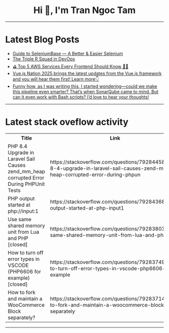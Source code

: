 <h1 align="center">Hi 👋, I'm Tran Ngoc Tam</h1>

---

# Latest Blog Posts 
<!-- BLOG-POST-LIST:START -->
- [Guide to SeleniumBase — A Better &amp; Easier Selenium](https://dev.to/scrapfly_dev/guide-to-seleniumbase-a-better-easier-selenium-2bo)
- [The Triple R Squad in DevOps](https://dev.to/lewisawe/the-triple-r-squad-in-devops-4jnb)
- [⛳️ Top 5 AWS Services Every Frontend Should Know 💎🧪](https://dev.to/martygo/top-5-aws-services-every-frontend-should-know-5ee5)
- [Vue.js Nation 2025 brings the latest updates from the Vue.js framework and you will hear them first! Learn more👇](https://dev.to/anaamarijaa/vuejs-nation-2025-brings-the-latest-updates-from-the-vuejs-framework-and-you-will-hear-them-4mol)
- [Funny how, as I was writing this, I started wondering—could we make this pipeline even smarter? That’s when SonarQube came to mind. But can it even work with Bash scripts? I’d love to hear your thoughts!](https://dev.to/favxlaw/funny-how-as-i-was-writing-this-i-started-wondering-could-we-make-this-pipeline-even-smarter-2g0e)
<!-- BLOG-POST-LIST:END -->

---

# Latest stack oveflow activity
<table>
  <tr><th>Title</th><th>Link</th></tr>
  <!-- STACKOVERFLOW:START --><tr><td>PHP 8.4 Upgrade in Laravel Sail Causes zend_mm_heap corrupted Error During PHPUnit Tests</td><td>https://stackoverflow.com/questions/79284458/php-8-4-upgrade-in-laravel-sail-causes-zend-mm-heap-corrupted-error-during-phpun</td></tr><tr><td>PHP output started at php://input:1</td><td>https://stackoverflow.com/questions/79284368/php-output-started-at-php-input1</td></tr><tr><td>Use same shared memory unit from Lua and PHP [closed]</td><td>https://stackoverflow.com/questions/79283803/use-same-shared-memory-unit-from-lua-and-php</td></tr><tr><td>How to turn off error types in VSCODE &lpar;PHP6606 for example&rpar; [closed]</td><td>https://stackoverflow.com/questions/79283749/how-to-turn-off-error-types-in-vscode-php6606-for-example</td></tr><tr><td>How to fork and maintain a WooCommerce Block separately?</td><td>https://stackoverflow.com/questions/79283714/how-to-fork-and-maintain-a-woocommerce-block-separately</td></tr><!-- STACKOVERFLOW:END -->
</table>

---


